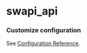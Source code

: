 # swapi_api

### Customize configuration
See [Configuration Reference](https://cli.vuejs.org/config/).
